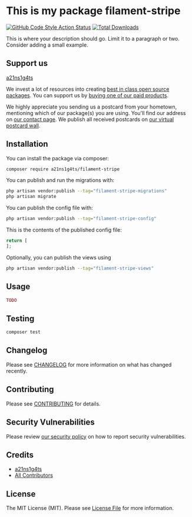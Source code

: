 # This is my package filament-stripe

<!-- [![Latest Version on Packagist](https://img.shields.io/packagist/v/a21ns1g4ts/filament-stripe.svg?style=flat-square)](https://packagist.org/packages/a21ns1g4ts/filament-stripe)
[![GitHub Tests Action Status](https://img.shields.io/github/actions/workflow/status/a21ns1g4ts/filament-stripe/run-tests.yml?branch=main&label=tests&style=flat-square)](https://github.com/a21ns1g4ts/filament-stripe/actions?query=workflow%3Arun-tests+branch%3Amain) -->
[![GitHub Code Style Action Status](https://img.shields.io/github/actions/workflow/status/a21ns1g4ts/filament-stripe/fix-php-code-style-issues.yml?branch=main&label=code%20style&style=flat-square)](https://github.com/a21ns1g4ts/filament-stripe/actions?query=workflow%3A"Fix+PHP+code+style+issues"+branch%3Amain)
[![Total Downloads](https://img.shields.io/packagist/dt/a21ns1g4ts/filament-stripe.svg?style=flat-square)](https://packagist.org/packages/a21ns1g4ts/filament-stripe)

This is where your description should go. Limit it to a paragraph or two. Consider adding a small example.

## Support us

[a21ns1g4ts](https://github.com/sponsors/a21ns1g4ts)

We invest a lot of resources into creating [best in class open source packages](https://spatie.be/open-source). You can support us by [buying one of our paid products](https://spatie.be/open-source/support-us).

We highly appreciate you sending us a postcard from your hometown, mentioning which of our package(s) you are using. You'll find our address on [our contact page](https://spatie.be/about-us). We publish all received postcards on [our virtual postcard wall](https://spatie.be/open-source/postcards).

## Installation

You can install the package via composer:

```bash
composer require a21ns1g4ts/filament-stripe
```

You can publish and run the migrations with:

```bash
php artisan vendor:publish --tag="filament-stripe-migrations"
php artisan migrate
```

You can publish the config file with:

```bash
php artisan vendor:publish --tag="filament-stripe-config"
```

This is the contents of the published config file:

```php
return [
];
```

Optionally, you can publish the views using

```bash
php artisan vendor:publish --tag="filament-stripe-views"
```

## Usage

```php
TODO
```

## Testing

```bash
composer test
```

## Changelog

Please see [CHANGELOG](CHANGELOG.md) for more information on what has changed recently.

## Contributing

Please see [CONTRIBUTING](CONTRIBUTING.md) for details.

## Security Vulnerabilities

Please review [our security policy](../../security/policy) on how to report security vulnerabilities.

## Credits

- [a21ns1g4ts](https://github.com/a21ns1g4ts)
- [All Contributors](../../contributors)

## License

The MIT License (MIT). Please see [License File](LICENSE.md) for more information.
